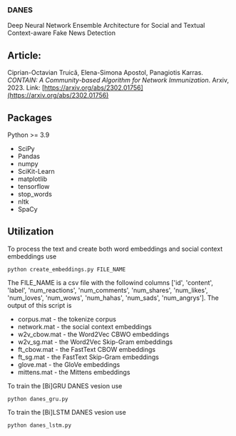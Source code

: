 ### DANES

Deep Neural Network Ensemble Architecture for Social and Textual Context-aware Fake News Detection

## Article:

Ciprian-Octavian Truică, Elena-Simona Apostol, Panagiotis Karras. *CONTAIN: A Community-based Algorithm for Network Immunization*. Arxiv, 2023. Link: [https://arxiv.org/abs/2302.01756](https://arxiv.org/abs/2302.01756)

## Packages

Python >= 3.9
- SciPy
- Pandas
- numpy
- SciKit-Learn
- matplotlib
- tensorflow
- stop_words
- nltk
- SpaCy

## Utilization

To process the text and create both word embeddings and social context embeddings use

`python create_embeddings.py FILE_NAME`

The FILE_NAME is a csv file with the followind columns \['id', 'content', 'label', 'num_reactions', 'num_comments', 'num_shares', 'num_likes', 'num_loves', 'num_wows', 'num_hahas', 'num_sads', 'num_angrys'\].
The output of this script is
- corpus.mat - the tokenize corpus 
- network.mat -  the social context embeddings
- w2v_cbow.mat - the Word2Vec CBWO embeddings
- w2v_sg.mat - the Word2Vec Skip-Gram embeddings
- ft_cbow.mat - the FastText CBOW embeddings
- ft_sg.mat - the FastText Skip-Gram embeddings
- glove.mat - the GloVe embeddings
- mittens.mat - the Mittens embeddings

To train the \[Bi\]GRU DANES vesion use

`python danes_gru.py`


To train the \[Bi\]LSTM DANES vesion use

`python danes_lstm.py`


